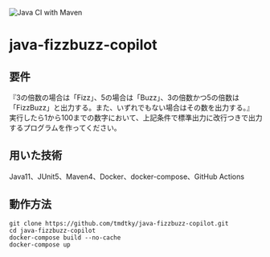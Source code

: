 ![Java CI with Maven](https://github.com/tmdtky/java-fizzbuzz-copilot/actions/workflows/maven.yml/badge.svg)

# java-fizzbuzz-copilot

## 要件
『3の倍数の場合は「Fizz」、5の場合は「Buzz」、3の倍数かつ5の倍数は「FizzBuzz」と出力する。また、いずれでもない場合はその数を出力する。』
実行したら1から100までの数字において、上記条件で標準出力に改行つきで出力するプログラムを作ってください。

## 用いた技術
Java11、JUnit5、Maven4、Docker、docker-compose、GitHub Actions

## 動作方法
```
git clone https://github.com/tmdtky/java-fizzbuzz-copilot.git
cd java-fizzbuzz-copilot
docker-compose build --no-cache
docker-compose up
```